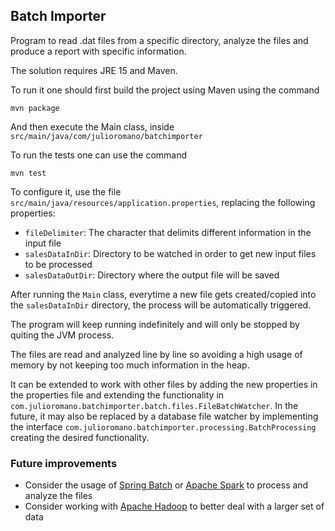 ## Batch Importer

Program to read .dat files from a specific directory, analyze the files and produce a report with specific information.

The solution requires JRE 15 and Maven.

To run it one should first build the project using Maven using the command

```
mvn package
```

And then execute the Main class, inside `src/main/java/com/julioromano/batchimporter`

To run the tests one can use the command

```
mvn test
```

To configure it, use the file `src/main/java/resources/application.properties`, replacing the following properties:
* `fileDelimiter`: The character that delimits different information in the input file
* `salesDataInDir`: Directory to be watched in order to get new input files to be processed
* `salesDataOutDir`: Directory where the output file will be saved

After running the `Main` class, everytime a new file gets created/copied into the `salesDataInDir` directory, the process will be automatically triggered.

The program will keep running indefinitely and will only be stopped by quiting the JVM process.

The files are read and analyzed line by line so avoiding a high usage of memory by not keeping too much information in the heap. 

It can be extended to work with other files by adding the new properties in the properties file and extending the functionality in `com.julioromano.batchimporter.batch.files.FileBatchWatcher`. In the future, it may also be replaced by a database file watcher by implementing the interface `com.julioromano.batchimporter.processing.BatchProcessing` creating the desired functionality.

### Future improvements

* Consider the usage of [Spring Batch](https://spring.io/projects/spring-batch) or [Apache Spark](https://spark.apache.org/) to process and analyze the files
* Consider working with [Apache Hadoop](https://hadoop.apache.org/) to better deal with a larger set of data